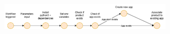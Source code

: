 ![Diagram](https://raw.githubusercontent.com/laur211/apigee-operations/master/apigee_workflow_diagram.drawio.png)
